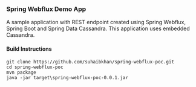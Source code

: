 ### Spring Webflux Demo App

A sample application with REST endpoint created using Spring Webflux, Spring Boot and Spring Data Cassandra.
This application uses embedded Cassandra.

#### Build Instructions

```
git clone https://github.com/suhaibkhan/spring-webflux-poc.git
cd spring-webflux-poc
mvn package
java -jar target\spring-webflux-poc-0.0.1.jar
```